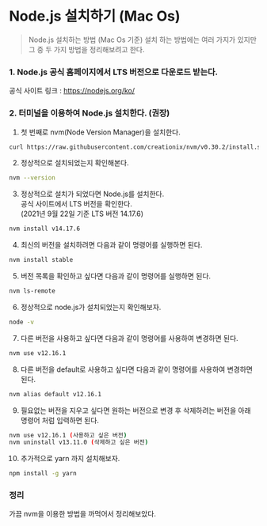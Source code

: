 # Node.js 설치하기 (Mac Os)

> Node.js 설치하는 방법 (Mac Os 기준)
설치 하는 방법에는 여러 가지가 있지만 그 중 두 가지 방법을 정리해보려고 한다.

### 1. Node.js 공식 홈페이지에서 LTS 버전으로 다운로드 받는다.  
공식 사이트 링크 : https://nodejs.org/ko/


### 2. 터미널을 이용하여 Node.js 설치한다. (권장)  

1. 첫 번째로 nvm(Node Version Manager)을 설치한다.
```bash
curl https://raw.githubusercontent.com/creationix/nvm/v0.30.2/install.sh | bash
```

2. 정상적으로 설치되었는지 확인해본다. 
```bash
nvm --version
```

3. 정상적으로 설치가 되었다면 Node.js를 설치한다.  
공식 사이트에서 LTS 버전을 확인한다.  
   (2021년 9월 22일 기준 LTS 버전 14.17.6)
   
```bash
nvm install v14.17.6
```

4. 최신의 버전을 설치하려면 다음과 같이 명령어를 실행하면 된다.
```bash
nvm install stable
```

5. 버전 목록을 확인하고 싶다면 다음과 같이 명령어를 실행하면 된다.
```bash
nvm ls-remote
```

6. 정상적으로 node.js가 설치되었는지 확인해보자.
```bash
node -v
```

7. 다른 버전을 사용하고 싶다면 다음과 같이 명령어를 사용하여 변경하면 된다.
```bash
nvm use v12.16.1
```

8. 다른 버전을 default로 사용하고 싶다면 다음과 같이 명령어를 사용하여 변경하면 된다.
```bash
nvm alias default v12.16.1
```

9. 필요없는 버전을 지우고 싶다면 원하는 버전으로 변경 후 삭제하려는 버전을 아래 명령어 처럼 입력하면 된다.
```bash
nvm use v12.16.1 (사용하고 싶은 버전)
nvm uninstall v13.11.0 (삭제하고 싶은 버전)
```

10. 추가적으로 yarn 까지 설치해보자.
```bash
npm install -g yarn
```

### 정리
가끔 nvm을 이용한 방법을 까먹어서 정리해보았다.


   

